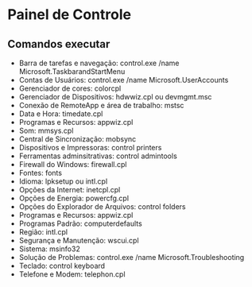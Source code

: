 # Painel de Controle

## Comandos executar
* Barra de tarefas e navegação: control.exe /name Microsoft.TaskbarandStartMenu
* Contas de Usuários: control.exe /name Microsoft.UserAccounts
* Gerenciador de cores: colorcpl
* Gerenciador de Dispositivos: hdwwiz.cpl ou devmgmt.msc
* Conexão de RemoteApp e área de trabalho: mstsc
* Data e Hora: timedate.cpl
* Programas e Recursos: appwiz.cpl
* Som: mmsys.cpl
* Central de Sincronização: mobsync
* Dispositivos e Impressoras: control printers
* Ferramentas adminsitrativas: control admintools
* Firewall do Windows: firewall.cpl
* Fontes: fonts
* Idioma: lpksetup ou intl.cpl
* Opções da Internet: inetcpl.cpl
* Opções de Energia: powercfg.cpl
* Opções do Explorador de Arquivos: control folders
* Programas e Recursos: appwiz.cpl
* Programas Padrão: computerdefaults
* Região: intl.cpl
* Segurança e Manutenção: wscui.cpl
* Sistema: msinfo32
* Solução de Problemas: control.exe /name Microsoft.Troubleshooting
* Teclado: control keyboard
* Telefone e Modem: telephon.cpl
